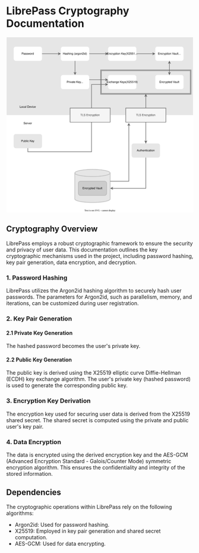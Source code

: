 # LibrePass Cryptography Documentation

![Cryptography diagram](/diagrams/cryptography.drawio.svg)

## Cryptography Overview

LibrePass employs a robust cryptographic framework to ensure the security and privacy of user data. This documentation outlines the key cryptographic mechanisms used in the project, including password hashing, key pair generation, data encryption, and decryption.

### 1. Password Hashing

LibrePass utilizes the Argon2id hashing algorithm to securely hash user passwords. The parameters for Argon2id, such as parallelism, memory, and iterations, can be customized during user registration.

### 2. Key Pair Generation

#### 2.1 Private Key Generation

The hashed password becomes the user's private key.

#### 2.2 Public Key Generation

The public key is derived using the X25519 elliptic curve Diffie-Hellman (ECDH) key exchange algorithm. The user's private key (hashed password) is used to generate the corresponding public key.

### 3. Encryption Key Derivation

The encryption key used for securing user data is derived from the X25519 shared secret. The shared secret is computed using the private and public user's key pair.

### 4. Data Encryption

The data is encrypted using the derived encryption key and the AES-GCM (Advanced Encryption Standard - Galois/Counter Mode) symmetric encryption algorithm. This ensures the confidentiality and integrity of the stored information.

## Dependencies

The cryptographic operations within LibrePass rely on the following algorithms:

- Argon2id: Used for password hashing.
- X25519: Employed in key pair generation and shared secret computation.
- AES-GCM: Used for data encrypting.
